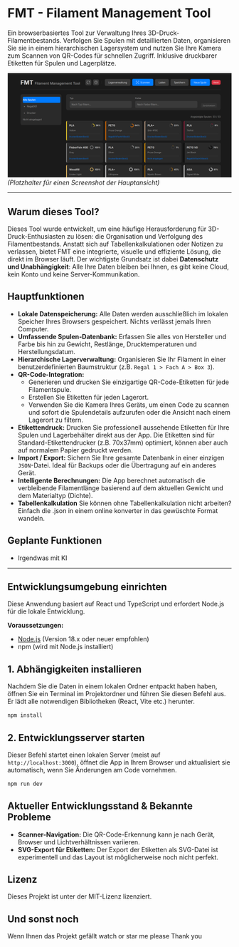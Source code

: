 # FMT - Filament Management Tool

Ein browserbasiertes Tool zur Verwaltung Ihres 3D-Druck-Filamentbestands. Verfolgen Sie Spulen mit detaillierten Daten, organisieren Sie sie in einem hierarchischen Lagersystem und nutzen Sie Ihre Kamera zum Scannen von QR-Codes für schnellen Zugriff. Inklusive druckbarer Etiketten für Spulen und Lagerplätze.

![App Screenshot](https://github.com/remstalbasti/FMT-Filament-Managment-Tool/blob/main/FMT001.png) 
*(Platzhalter für einen Screenshot der Hauptansicht)*

---

## Warum dieses Tool?

Dieses Tool wurde entwickelt, um eine häufige Herausforderung für 3D-Druck-Enthusiasten zu lösen: die Organisation und Verfolgung des Filamentbestands. Anstatt sich auf Tabellenkalkulationen oder Notizen zu verlassen, bietet FMT eine integrierte, visuelle und effiziente Lösung, die direkt im Browser läuft. Der wichtigste Grundsatz ist dabei **Datenschutz und Unabhängigkeit**: Alle Ihre Daten bleiben bei Ihnen, es gibt keine Cloud, kein Konto und keine Server-Kommunikation.

## Hauptfunktionen

-   **Lokale Datenspeicherung:** Alle Daten werden ausschließlich im lokalen Speicher Ihres Browsers gespeichert. Nichts verlässt jemals Ihren Computer.
-   **Umfassende Spulen-Datenbank:** Erfassen Sie alles von Hersteller und Farbe bis hin zu Gewicht, Restlänge, Drucktemperaturen und Herstellungsdatum.
-   **Hierarchische Lagerverwaltung:** Organisieren Sie Ihr Filament in einer benutzerdefinierten Baumstruktur (z.B. `Regal 1 > Fach A > Box 3`).
-   **QR-Code-Integration:**
    -   Generieren und drucken Sie einzigartige QR-Code-Etiketten für jede Filamentspule.
    -   Erstellen Sie Etiketten für jeden Lagerort.
    -   Verwenden Sie die Kamera Ihres Geräts, um einen Code zu scannen und sofort die Spulendetails aufzurufen oder die Ansicht nach einem Lagerort zu filtern.
-   **Etikettendruck:** Drucken Sie professionell aussehende Etiketten für Ihre Spulen und Lagerbehälter direkt aus der App. Die Etiketten sind für Standard-Etikettendrucker (z.B. 70x37mm) optimiert, können aber auch auf normalem Papier gedruckt werden.
-   **Import / Export:** Sichern Sie Ihre gesamte Datenbank in einer einzigen `JSON`-Datei. Ideal für Backups oder die Übertragung auf ein anderes Gerät.
-   **Intelligente Berechnungen:** Die App berechnet automatisch die verbleibende Filamentlänge basierend auf dem aktuellen Gewicht und dem Materialtyp (Dichte).
-   **Tabellenkalkulation** Sie können ohne Tabellenkalkulation nicht arbeiten? Einfach die .json in einem online konverter in das gewüschte Format wandeln.

## Geplante Funktionen
- Irgendwas mit KI

---

## Entwicklungsumgebung einrichten

Diese Anwendung basiert auf React und TypeScript und erfordert Node.js für die lokale Entwicklung.

**Voraussetzungen:**
-   [Node.js](https://nodejs.org/en/) (Version 18.x oder neuer empfohlen)
-   npm (wird mit Node.js installiert)

## 1. Abhängigkeiten installieren

Nachdem Sie die Daten in einem lokalen Ordner entpackt haben haben, öffnen Sie ein Terminal im Projektordner und führen Sie diesen Befehl aus. Er lädt alle notwendigen Bibliotheken (React, Vite etc.) herunter.

```bash
npm install
```

## 2. Entwicklungsserver starten

Dieser Befehl startet einen lokalen Server (meist auf `http://localhost:3000`), öffnet die App in Ihrem Browser und aktualisiert sie automatisch, wenn Sie Änderungen am Code vornehmen.

```bash
npm run dev
```
## Aktueller Entwicklungsstand & Bekannte Probleme

-   **Scanner-Navigation:** Die QR-Code-Erkennung kann je nach Gerät, Browser und Lichtverhältnissen variieren.
-   **SVG-Export für Etiketten:** Der Export der Etiketten als SVG-Datei ist experimentell und das Layout ist möglicherweise noch nicht perfekt.

## Lizenz

Dieses Projekt ist unter der MIT-Lizenz lizenziert.

## Und sonst noch

Wenn Ihnen das Projekt gefällt watch or star me please
Thank you

